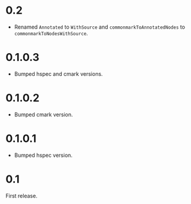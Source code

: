 # 0.2

* Renamed `Annotated` to `WithSource` and `commonmarkToAnnotatedNodes` to
  `commonmarkToNodesWithSource`.

# 0.1.0.3

* Bumped hspec and cmark versions.

# 0.1.0.2

* Bumped cmark version.

# 0.1.0.1

* Bumped hspec version.

# 0.1

First release.
